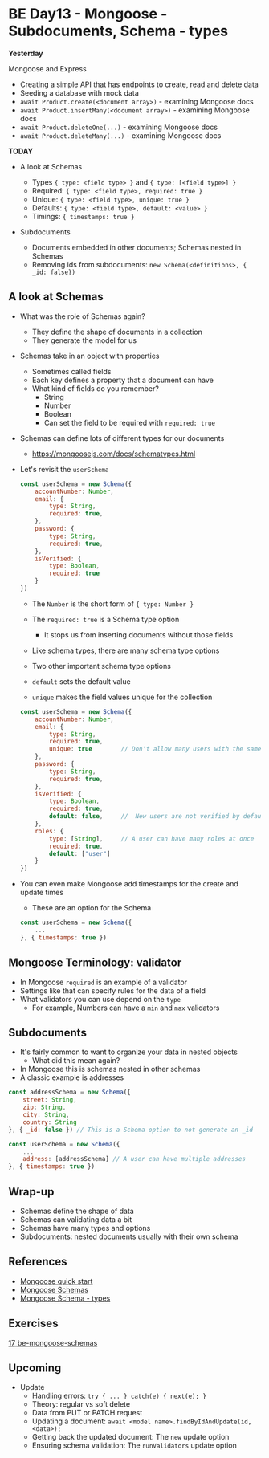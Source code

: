 # BE Day13 - Mongoose - Subdocuments, Schema - types

**Yesterday**


Mongoose and Express

- Creating a simple API that has endpoints to create, read and delete data
- Seeding a database with mock data
- `await Product.create(<document array>)` - examining Mongoose docs
- `await Product.insertMany(<document array>)` - examining Mongoose docs
- `await Product.deleteOne(...)` - examining Mongoose docs
- `await Product.deleteMany(...)` - examining Mongoose docs

**TODAY**

- A look at Schemas

  - Types `{ type: <field type> }` and `{ type: [<field type>] }`
  - Required: `{ type: <field type>, required: true }`
  - Unique: `{ type: <field type>, unique: true }`
  - Defaults: `{ type: <field type>, default: <value> }`
  - Timings: `{ timestamps: true }`
 

- Subdocuments
  - Documents embedded in other documents; Schemas nested in Schemas
  - Removing ids from subdocuments: `new Schema(<definitions>, { _id: false})`

## A look at Schemas

- What was the role of Schemas again?
    - They define the shape of documents in a collection
    - They generate the model for us

- Schemas take in an object with properties
    - Sometimes called fields
    - Each key defines a property that a document can have
    - What kind of fields do you remember?
        - String
        - Number
        - Boolean
        - Can set the field to be required with `required: true`

- Schemas can define lots of different types for our documents
    - https://mongoosejs.com/docs/schematypes.html


- Let's revisit the `userSchema`
    ```js
    const userSchema = new Schema({
        accountNumber: Number,
        email: {
            type: String,
            required: true,
        },
        password: {
            type: String,
            required: true,
        },
        isVerified: {
            type: Boolean,
            required: true
        }
    })
    ```
    - The `Number` is the short form of `{ type: Number }`
    - The `required: true` is a Schema type option
        - It stops us from inserting documents without those fields
    - Like schema types, there are many schema type options
    - Two other important schema type options

    - `default` sets the default value 
    - `unique` makes the field values unique for the collection

    ```js
    const userSchema = new Schema({
        accountNumber: Number,
        email: {
            type: String,
            required: true,
            unique: true        // Don't allow many users with the same email
        },
        password: {
            type: String,
            required: true,
        },
        isVerified: {
            type: Boolean,
            required: true,
            default: false,     //  New users are not verified by default
        },
        roles: {
            type: [String],     // A user can have many roles at once
            required: true,
            default: ["user"]
        }
    })
    ```

- You can even make Mongoose add timestamps for the create and update times
    - These are an option for the Schema

    ```js
    const userSchema = new Schema({
        ...
    }, { timestamps: true })
    ```

## Mongoose Terminology: validator

- In Mongoose `required` is an example of a validator
- Settings like that can specify rules for the data of a field
- What validators you can use depend on the `type`
    - For example, Numbers can have a `min` and `max` validators


## Subdocuments

- It's fairly common to want to organize your data in nested objects
    - What did this mean again?
- In Mongoose this is schemas nested in other schemas
- A classic example is addresses

```js
const addressSchema = new Schema({
    street: String,
    zip: String,
    city: String,
    country: String
}, { _id: false }) // This is a Schema option to not generate an _id

const userSchema = new Schema({
    ...
    address: [addressSchema] // A user can have multiple addresses
}, { timestamps: true })
```



## Wrap-up

- Schemas define the shape of data
- Schemas can validating data a bit
- Schemas have many types and options
- Subdocuments: nested documents usually with their own schema


## References
- [Mongoose quick start](https://mongoosejs.com/docs/index.html)
- [Mongoose Schemas](https://mongoosejs.com/docs/guide.html)
- [Mongoose Schema - types](https://mongoosejs.com/docs/schematypes.html)


## Exercises
[17_be-mongoose-schemas](https://classroom.github.com/a/9I2HKZ-z)

## Upcoming

- Update
  - Handling errors: `try { ... } catch(e) { next(e); }`
  - Theory: regular vs soft delete
  - Data from PUT or PATCH request
  - Updating a document: `await <model name>.findByIdAndUpdate(id, <data>);`
  - Getting back the updated document: The `new` update option
  - Ensuring schema validation: The `runValidators` update option
